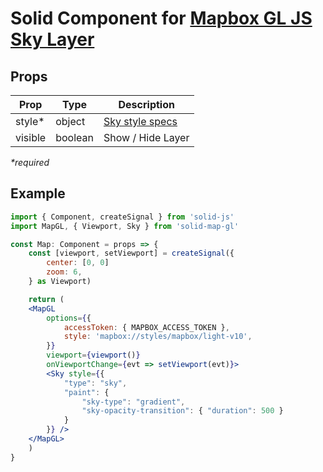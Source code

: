 # Solid Component for [Mapbox GL JS Sky Layer](https://docs.mapbox.com/mapbox-gl-js/style-spec/layers/#sky)

## Props

| Prop    | Type    | Description                                                                    |
| ------- | ------- | ------------------------------------------------------------------------------ |
| style\* | object  | [Sky style specs](https://docs.mapbox.com/mapbox-gl-js/style-spec/layers/#sky) |
| visible | boolean | Show / Hide Layer                                                              |

_\*required_

## Example

```jsx
import { Component, createSignal } from 'solid-js'
import MapGL, { Viewport, Sky } from 'solid-map-gl'

const Map: Component = props => {
    const [viewport, setViewport] = createSignal({
        center: [0, 0]
        zoom: 6,
    } as Viewport)

    return (
    <MapGL
        options={{
            accessToken: { MAPBOX_ACCESS_TOKEN },
            style: 'mapbox://styles/mapbox/light-v10',
        }}
        viewport={viewport()}
        onViewportChange={evt => setViewport(evt)}>
        <Sky style={{
            "type": "sky",
            "paint": {
                "sky-type": "gradient",
                "sky-opacity-transition": { "duration": 500 }
            }
        }} />
    </MapGL>
    )
}
```
